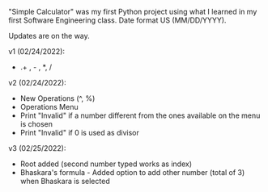 "Simple Calculator" was my first Python project using what I learned in my first Software Engineering class.
Date format US (MM/DD/YYYY).

Updates are on the way.

v1 (02/24/2022):
- .+ , - , *, /

v2 (02/24/2022):
- New Operations (^, %) 
- Operations Menu 
- Print "Invalid" if a number different from the ones available on the menu is chosen
- Print "Invalid" if 0 is used as divisor

v3 (02/25/2022):
- Root added (second number typed works as index)
- Bhaskara's formula - Added option to add other number (total of 3) when Bhaskara is selected 

